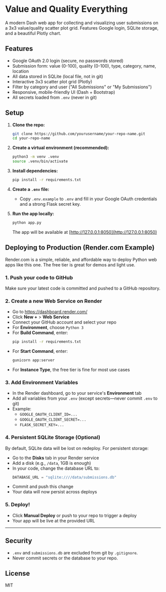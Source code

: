 # Value and Quality Everything

A modern Dash web app for collecting and visualizing user submissions on a 3x3 value/quality scatter plot grid. Features Google login, SQLite storage, and a beautiful Plotly chart.

## Features

- Google OAuth 2.0 login (secure, no passwords stored)
- Submission form: value (0-100), quality (0-100), type, category, name, location
- All data stored in SQLite (local file, not in git)
- Interactive 3x3 scatter plot grid (Plotly)
- Filter by category and user ("All Submissions" or "My Submissions")
- Responsive, mobile-friendly UI (Dash + Bootstrap)
- All secrets loaded from `.env` (never in git)

## Setup

1. **Clone the repo:**

   ```sh
   git clone https://github.com/yourusername/your-repo-name.git
   cd your-repo-name
   ```

2. **Create a virtual environment (recommended):**

   ```sh
   python3 -m venv .venv
   source .venv/bin/activate
   ```

3. **Install dependencies:**

   ```sh
   pip install -r requirements.txt
   ```

4. **Create a `.env` file:**
   - Copy `.env.example` to `.env` and fill in your Google OAuth credentials and a strong Flask secret key.

5. **Run the app locally:**

   ```sh
   python app.py
   ```

   The app will be available at [http://127.0.0.1:8050](http://127.0.0.1:8050)

## Deploying to Production (Render.com Example)

Render.com is a simple, reliable, and affordable way to deploy Python web apps like this one. The free tier is great for demos and light use.

### 1. Push your code to GitHub

Make sure your latest code is committed and pushed to a GitHub repository.

### 2. Create a new Web Service on Render

- Go to https://dashboard.render.com/
- Click **New +** > **Web Service**
- Connect your GitHub account and select your repo
- For **Environment**, choose `Python 3`
- For **Build Command**, enter:
  ```sh
  pip install -r requirements.txt
  ```
- For **Start Command**, enter:
  ```sh
  gunicorn app:server
  ```
- For **Instance Type**, the free tier is fine for most use cases

### 3. Add Environment Variables

- In the Render dashboard, go to your service's **Environment** tab
- Add all variables from your `.env` (except secrets—never commit `.env` to git)
- Example:
  - `GOOGLE_OAUTH_CLIENT_ID=...`
  - `GOOGLE_OAUTH_CLIENT_SECRET=...`
  - `FLASK_SECRET_KEY=...`

### 4. Persistent SQLite Storage (Optional)

By default, SQLite data will be lost on redeploy. For persistent storage:
- Go to the **Disks** tab in your Render service
- Add a disk (e.g., `/data`, 1GB is enough)
- In your code, change the database URL to:
  ```python
  DATABASE_URL = "sqlite:////data/submissions.db"
  ```
- Commit and push this change
- Your data will now persist across deploys

### 5. Deploy!

- Click **Manual Deploy** or push to your repo to trigger a deploy
- Your app will be live at the provided URL

---

## Security

- `.env` and `submissions.db` are excluded from git by `.gitignore`.
- Never commit secrets or the database to your repo.

## License

MIT
